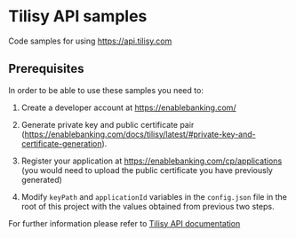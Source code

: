 # Tilisy API samples

Code samples for using https://api.tilisy.com

## Prerequisites   

In order to be able to use these samples you need to:

1. Create a developer account at https://enablebanking.com/

2. Generate private key and public certificate pair (https://enablebanking.com/docs/tilisy/latest/#private-key-and-certificate-generation).

3. Register your application at https://enablebanking.com/cp/applications (you would need to upload the public certificate you have previously generated)

4. Modify `keyPath` and `applicationId` variables in the `config.json` file in the root of this project with the values obtained from previous two steps.

For further information please refer to [Tilisy API documentation](https://enablebanking.com/docs/tilisy/latest/)  
